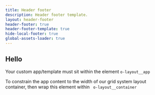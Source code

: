 ```yaml
---
title: Header footer
description: Header footer template.
layout: header-footer
header-footer: true
header-footer-template: true
hide-local-footer: true
global-assets-loader: true
---
```


## Hello

Your custom app/template must sit within the element `o-layout__app`

To constrain the app content to the width of our grid system layout container, then wrap this element within ` o-layout__container`
